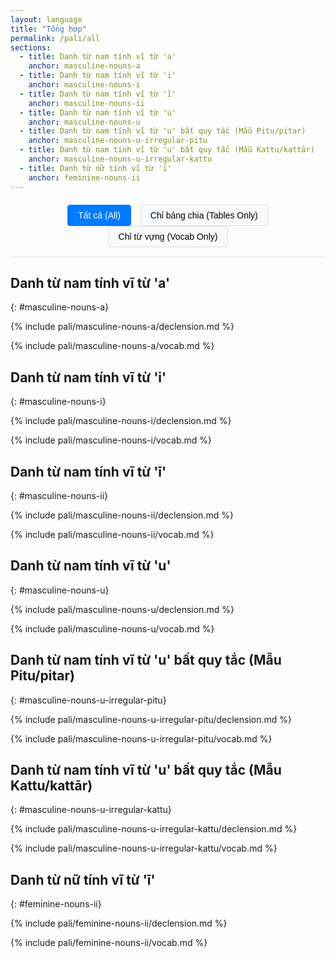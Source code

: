```yaml
---
layout: language
title: "Tổng hợp"
permalink: /pali/all
sections:
  - title: Danh từ nam tính vĩ từ 'a'
    anchor: masculine-nouns-a
  - title: Danh từ nam tính vĩ từ 'i'
    anchor: masculine-nouns-i
  - title: Danh từ nam tính vĩ từ 'ī'
    anchor: masculine-nouns-ii
  - title: Danh từ nam tính vĩ từ 'u'
    anchor: masculine-nouns-u
  - title: Danh từ nam tính vĩ từ 'u' bất quy tắc (Mẫu Pitu/pitar)
    anchor: masculine-nouns-u-irregular-pitu
  - title: Danh từ nam tính vĩ từ 'u' bất quy tắc (Mẫu Kattu/kattār)
    anchor: masculine-nouns-u-irregular-kattu
  - title: Danh từ nữ tính vĩ từ 'ī'
    anchor: feminine-nouns-ii
---
```


<div class="content-filters">
  <button id="show-all" class="filter-btn active">Tất cả (All)</button>
  <button id="show-tables" class="filter-btn">Chỉ bảng chia (Tables Only)</button>
  <button id="show-vocab" class="filter-btn">Chỉ từ vựng (Vocab Only)</button>
</div>

<style>
.content-filters {
  margin: 20px 0;
  text-align: center;
  border-bottom: 1px solid #ddd;
  padding-bottom: 15px;
}

.filter-btn {
  background: #f8f9fa;
  border: 1px solid #ddd;
  padding: 8px 16px;
  margin: 0 5px;
  cursor: pointer;
  border-radius: 4px;
  font-size: 14px;
  transition: all 0.3s ease;
}

.filter-btn:hover {
  background: #e9ecef;
}

.filter-btn.active {
  background: #007bff;
  color: white;
  border-color: #007bff;
}

.declension-content {
  transition: opacity 0.3s ease;
}

.vocab-content {
  transition: opacity 0.3s ease;
}

.hidden {
  display: none;
}
</style>

## Danh từ nam tính vĩ từ 'a'
{: #masculine-nouns-a}

{% include pali/masculine-nouns-a/declension.md %}

{% include pali/masculine-nouns-a/vocab.md %}

## Danh từ nam tính vĩ từ 'i'
{: #masculine-nouns-i}

{% include pali/masculine-nouns-i/declension.md %}

{% include pali/masculine-nouns-i/vocab.md %}

## Danh từ nam tính vĩ từ 'ī'
{: #masculine-nouns-ii}

{% include pali/masculine-nouns-ii/declension.md %}

{% include pali/masculine-nouns-ii/vocab.md %}

## Danh từ nam tính vĩ từ 'u'
{: #masculine-nouns-u}

{% include pali/masculine-nouns-u/declension.md %}

{% include pali/masculine-nouns-u/vocab.md %}

## Danh từ nam tính vĩ từ 'u' bất quy tắc (Mẫu Pitu/pitar)
{: #masculine-nouns-u-irregular-pitu}

{% include pali/masculine-nouns-u-irregular-pitu/declension.md %}

{% include pali/masculine-nouns-u-irregular-pitu/vocab.md %}

## Danh từ nam tính vĩ từ 'u' bất quy tắc (Mẫu Kattu/kattār)
{: #masculine-nouns-u-irregular-kattu}

{% include pali/masculine-nouns-u-irregular-kattu/declension.md %}

{% include pali/masculine-nouns-u-irregular-kattu/vocab.md %}

## Danh từ nữ tính vĩ từ 'ī'
{: #feminine-nouns-ii}

{% include pali/feminine-nouns-ii/declension.md %}

{% include pali/feminine-nouns-ii/vocab.md %}

<script>
document.addEventListener('DOMContentLoaded', function() {
    const showAllBtn = document.getElementById('show-all');
    const showTablesBtn = document.getElementById('show-tables');
    const showVocabBtn = document.getElementById('show-vocab');

    const declensionContents = document.querySelectorAll('.declension-content');
    const vocabContents = document.querySelectorAll('.vocab-content');
    const filterBtns = document.querySelectorAll('.filter-btn');

    function setActiveButton(activeBtn) {
        filterBtns.forEach(btn => btn.classList.remove('active'));
        activeBtn.classList.add('active');
    }

    function showAll() {
        declensionContents.forEach(content => content.classList.remove('hidden'));
        vocabContents.forEach(content => content.classList.remove('hidden'));
        setActiveButton(showAllBtn);
    }

    function showTablesOnly() {
        declensionContents.forEach(content => content.classList.remove('hidden'));
        vocabContents.forEach(content => content.classList.add('hidden'));
        setActiveButton(showTablesBtn);
    }

    function showVocabOnly() {
        declensionContents.forEach(content => content.classList.add('hidden'));
        vocabContents.forEach(content => content.classList.remove('hidden'));
        setActiveButton(showVocabBtn);
    }

    showAllBtn.addEventListener('click', showAll);
    showTablesBtn.addEventListener('click', showTablesOnly);
    showVocabBtn.addEventListener('click', showVocabOnly);
});
</script>
